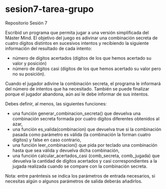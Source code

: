 # sesion7-tarea-grupo
Repositorio Sesión 7

Escribid un programa que permita jugar a una versión simplificada del Máster Mind. El objetivo del juego es adivinar una combinación secreta de cuatro dígitos distintos en sucesivos intentos y recibiendo la siguiente información del resultado de cada intento:

- número de dígitos acertados (dígitos de los que hemos acertado su valor y posición)
- número de dígitos casi (dígitos de los que hemos acertado su valor pero no su posición).

Cuando el jugador adivine la combinación secreta, el programa le informará del número de intentos que ha necesitado. También se puede finalizar porque el jugador abandona, aún así le debe informar de sus intentos.

Debes definir, al menos, las siguientes funciones:

- una función generar_combinacion_secreta() que devuelva una combinación secreta formada por cuatro dígitos diferentes obtenidos al azar,
- una función es_valida(combinacion) que devuelva true si la combinación pasada como parámetro es válida (la combinación la forman cuatro dígitos) y false en caso contrario,
- una función leer_combinacion() que pida por teclado una combinación hasta que sea válida y devuelva dicha combinación,
- una función calcular_acertados_casi (comb_secreta,  comb_jugada) que devuelva la cantidad de dígitos acertados y casi correspondientes a la jugada realizada cuando se compare con la combinación secreta.

Nota: entre paréntesis se indica los parámetros de entrada necesarios, si necesitas algún o algunos parámetros de salida deberás añadirlos.

